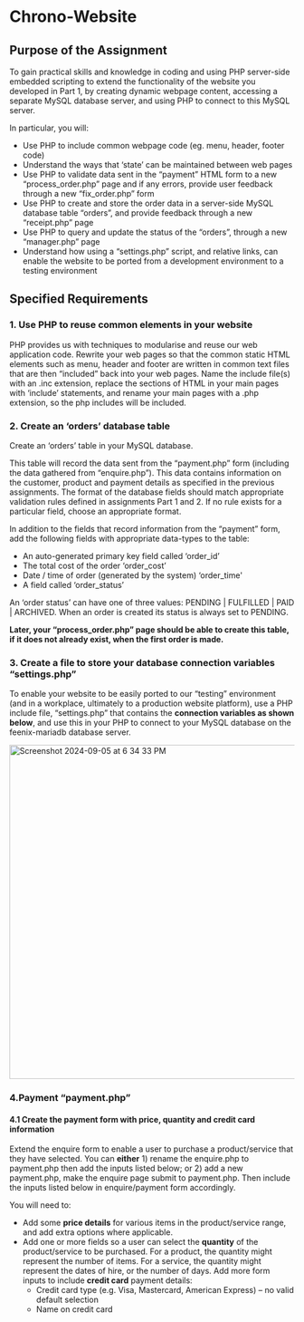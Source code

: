 # Chrono-Website

## Purpose of the Assignment

To gain practical skills and knowledge in coding and using PHP server-side embedded scripting to extend the functionality of the website you developed in Part 1, by creating dynamic webpage content, accessing a separate MySQL database server, and using PHP to connect to this MySQL server. </br>

In particular, you will: 
+ Use PHP to include common webpage code (eg. menu, header, footer code)
+ Understand the ways that ‘state’ can be maintained between web pages
+ Use PHP to validate data sent in the “payment” HTML form to a new “process_order.php” page and if any errors, provide user feedback through a new “fix_order.php” form
+ Use PHP to create and store the order data in a server-side MySQL database table “orders”, and provide feedback through a new “receipt.php” page
+ Use PHP to query and update the status of the “orders”, through a new “manager.php” page
+ Understand how using a “settings.php” script, and relative links, can enable the website to be ported from a development environment to a testing environment

## Specified Requirements

### 1. Use PHP to reuse common elements in your website

PHP provides us with techniques to modularise and reuse our web application code. Rewrite your web pages so that the common static HTML elements such as menu, header and footer are written in common text files that are then “included” back into your web pages. Name the include file(s) with an .inc extension, replace the sections of HTML in your main pages with ‘include’ statements, and rename your main pages with a .php extension, so the php includes will be included.

### 2. Create an ‘orders’ database table

Create an ‘orders’ table in your MySQL database. </br>

This table will record the data sent from the “payment.php” form (including the data gathered from “enquire.php”). This data contains information on the customer, product and payment details as specified in the previous assignments. The format of the database fields should match appropriate validation rules defined in assignments Part 1 and 2. If no rule exists for a particular field, choose an appropriate format. </br>

In addition to the fields that record information from the “payment” form, add the following fields with appropriate data-types to the table:

* An auto-generated primary key field called ‘order_id’
* The total cost of the order ‘order_cost’
* Date / time of order (generated by the system) ‘order_time'
* A field called ‘order_status’ </br>

An ‘order status’ can have one of three values: PENDING | FULFILLED | PAID | ARCHIVED. When an order is created its status is always set to PENDING.

**Later, your “process_order.php” page should be able to create this table, if it does not already exist, when the first order is made.** </br>

### 3. Create a file to store your database connection variables “settings.php”

To enable your website to be easily ported to our “testing” environment (and in a workplace, ultimately to a production website platform), use a PHP include file, “settings.php” that contains the **connection variables as shown below**, and use this in your PHP to connect to your MySQL database on the feenix-mariadb database server.

<img width="590" alt="Screenshot 2024-09-05 at 6 34 33 PM" src="https://github.com/user-attachments/assets/82624f17-dc69-4d8e-8612-fbdb99ebc42e">

### 4.Payment “payment.php”

#### 4.1 Create the payment form with price, quantity and credit card information

Extend the enquire form to enable a user to purchase a product/service that they have selected. You can **either** 1) rename the enquire.php to payment.php then add the inputs listed below; or 2) add a new payment.php, make the enquire page submit to payment.php. Then include the inputs listed below in enquire/payment form accordingly. </br>

You will need to:
* Add some **price details** for various items in the product/service range, and add extra
options where applicable.
* Add one or more fields so a user can select the **quantity** of the product/service to be
purchased. For a product, the quantity might represent the number of items. For a service,
the quantity might represent the dates of hire, or the number of days.
Add more form inputs to include **credit card** payment details:
  + Credit card type (e.g. Visa, Mastercard, American Express) – no valid default
selection
  + Name on credit card













